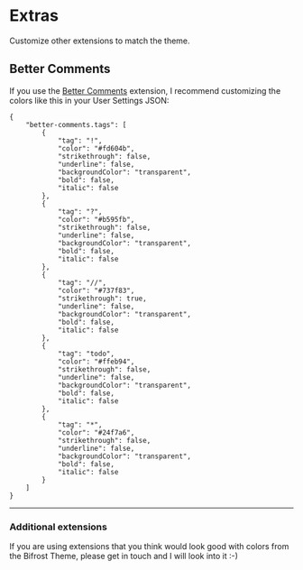 # Extras
Customize other extensions to match the theme.

## Better Comments
If you use the [Better Comments](https://github.com/aaron-bond/better-comments) extension, I recommend customizing the colors like this in your User Settings JSON:

```
{
    "better-comments.tags": [
        {
            "tag": "!",
            "color": "#fd604b",
            "strikethrough": false,
            "underline": false,
            "backgroundColor": "transparent",
            "bold": false,
            "italic": false
        },
        {
            "tag": "?",
            "color": "#b595fb",
            "strikethrough": false,
            "underline": false,
            "backgroundColor": "transparent",
            "bold": false,
            "italic": false
        },
        {
            "tag": "//",
            "color": "#737f83",
            "strikethrough": true,
            "underline": false,
            "backgroundColor": "transparent",
            "bold": false,
            "italic": false
        },
        {
            "tag": "todo",
            "color": "#ffeb94",
            "strikethrough": false,
            "underline": false,
            "backgroundColor": "transparent",
            "bold": false,
            "italic": false
        },
        {
            "tag": "*",
            "color": "#24f7a6",
            "strikethrough": false,
            "underline": false,
            "backgroundColor": "transparent",
            "bold": false,
            "italic": false
        }
    ]
}
```
---
### Additional extensions
If you are using extensions that you think would look good with colors from the Bifrost Theme, please get in touch and I will look into it :-)